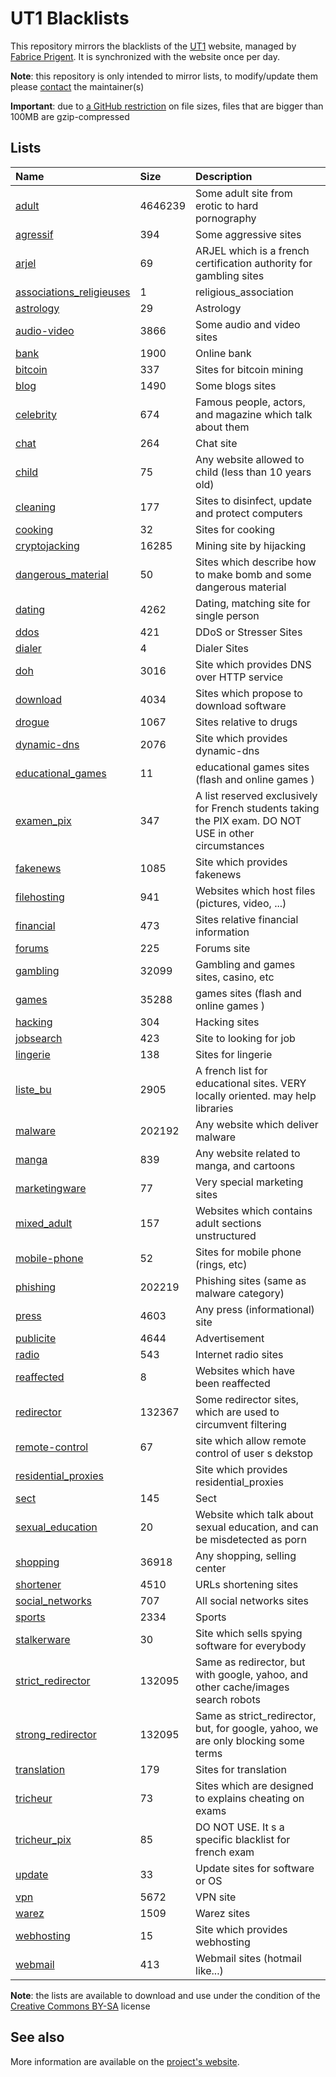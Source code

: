 # UT1 Blacklists
This repository mirrors the blacklists of the [UT1](http://www.ut-capitole.fr) website, managed by [Fabrice Prigent](http://www.ut-capitole.fr/m-fabrice-prigent--15063.kjsp?RH=1319195296040). It is synchronized with the website once per day.

__Note__: this repository is only intended to mirror lists, to modify/update them please [contact](#see-also) the maintainer(s)

__Important__: due to [a GitHub restriction](https://docs.github.com/en/repositories/working-with-files/managing-large-files/about-large-files-on-github#file-size-limits) on file sizes, files that are bigger than 100MB are gzip-compressed

## Lists
| Name | Size | Description |
|:-----|:-----|:------------|
| [adult](blacklists/adult) | 4646239 | Some adult site from erotic to hard pornography |
| [agressif](blacklists/agressif) | 394 | Some aggressive sites |
| [arjel](blacklists/arjel) | 69 | ARJEL which is a french certification authority for gambling sites |
| [associations_religieuses](blacklists/associations_religieuses) | 1 | religious_association |
| [astrology](blacklists/astrology) | 29 | Astrology |
| [audio-video](blacklists/audio-video) | 3866 | Some audio and video sites |
| [bank](blacklists/bank) | 1900 | Online bank |
| [bitcoin](blacklists/bitcoin) | 337 | Sites for bitcoin mining |
| [blog](blacklists/blog) | 1490 | Some blogs sites |
| [celebrity](blacklists/celebrity) | 674 | Famous people, actors, and magazine which talk about them |
| [chat](blacklists/chat) | 264 | Chat site |
| [child](blacklists/child) | 75 | Any website allowed to child (less than 10 years old) |
| [cleaning](blacklists/cleaning) | 177 | Sites to disinfect, update and protect computers |
| [cooking](blacklists/cooking) | 32 | Sites for cooking |
| [cryptojacking](blacklists/cryptojacking) | 16285 | Mining site by hijacking |
| [dangerous_material](blacklists/dangerous_material) | 50 | Sites which describe how to make bomb and some dangerous material |
| [dating](blacklists/dating) | 4262 | Dating, matching site for single person |
| [ddos](blacklists/ddos) | 421 | DDoS or Stresser Sites |
| [dialer](blacklists/dialer) | 4 | Dialer Sites |
| [doh](blacklists/doh) | 3016 | Site which provides DNS over HTTP service |
| [download](blacklists/download) | 4034 | Sites which propose to download software |
| [drogue](blacklists/drogue) | 1067 | Sites relative to drugs |
| [dynamic-dns](blacklists/dynamic-dns) | 2076 | Site which provides dynamic-dns |
| [educational_games](blacklists/educational_games) | 11 | educational games sites (flash and online games ) |
| [examen_pix](blacklists/examen_pix) | 347 | A list reserved exclusively for French students taking the PIX exam. DO NOT USE in other circumstances |
| [fakenews](blacklists/fakenews) | 1085 | Site which provides fakenews |
| [filehosting](blacklists/filehosting) | 941 | Websites which host files (pictures, video, ...) |
| [financial](blacklists/financial) | 473 | Sites relative financial information |
| [forums](blacklists/forums) | 225 | Forums site |
| [gambling](blacklists/gambling) | 32099 | Gambling and games sites, casino, etc |
| [games](blacklists/games) | 35288 | games sites (flash and online games ) |
| [hacking](blacklists/hacking) | 304 | Hacking sites |
| [jobsearch](blacklists/jobsearch) | 423 | Site to looking for job |
| [lingerie](blacklists/lingerie) | 138 | Sites for lingerie |
| [liste_bu](blacklists/liste_bu) | 2905 | A french list for educational sites. VERY locally oriented. may help libraries |
| [malware](blacklists/malware) | 202192 | Any website which deliver malware |
| [manga](blacklists/manga) | 839 | Any website related to manga, and cartoons |
| [marketingware](blacklists/marketingware) | 77 | Very special marketing sites |
| [mixed_adult](blacklists/mixed_adult) | 157 | Websites which contains adult sections unstructured |
| [mobile-phone](blacklists/mobile-phone) | 52 | Sites for mobile phone (rings, etc) |
| [phishing](blacklists/phishing) | 202219 | Phishing sites (same as malware category) |
| [press](blacklists/press) | 4603 | Any press (informational) site |
| [publicite](blacklists/publicite) | 4644 | Advertisement |
| [radio](blacklists/radio) | 543 | Internet radio sites |
| [reaffected](blacklists/reaffected) | 8 | Websites which have been reaffected |
| [redirector](blacklists/redirector) | 132367 | Some redirector sites, which are used to circumvent filtering |
| [remote-control](blacklists/remote-control) | 67 | site which allow remote control of user s dekstop |
| [residential_proxies](blacklists/residential_proxies) |  | Site which provides residential_proxies |
| [sect](blacklists/sect) | 145 | Sect |
| [sexual_education](blacklists/sexual_education) | 20 | Website which talk about sexual education, and can be misdetected as porn |
| [shopping](blacklists/shopping) | 36918 | Any shopping, selling center |
| [shortener](blacklists/shortener) | 4510 | URLs shortening sites |
| [social_networks](blacklists/social_networks) | 707 | All social networks sites |
| [sports](blacklists/sports) | 2334 | Sports |
| [stalkerware](blacklists/stalkerware) | 30 | Site which sells spying software for everybody |
| [strict_redirector](blacklists/strict_redirector) | 132095 | Same as redirector, but with google, yahoo, and other cache/images search robots |
| [strong_redirector](blacklists/strong_redirector) | 132095 | Same as strict_redirector, but, for google, yahoo, we are only blocking some terms |
| [translation](blacklists/translation) | 179 | Sites for translation |
| [tricheur](blacklists/tricheur) | 73 | Sites which are designed to explains cheating on exams |
| [tricheur_pix](blacklists/tricheur_pix) | 85 | DO NOT USE. It s a specific blacklist for french exam |
| [update](blacklists/update) | 33 | Update sites for software or OS |
| [vpn](blacklists/vpn) | 5672 | VPN site |
| [warez](blacklists/warez) | 1509 | Warez sites |
| [webhosting](blacklists/webhosting) | 15 | Site which provides webhosting |
| [webmail](blacklists/webmail) | 413 | Webmail sites (hotmail like...) |

__Note__: the lists are available to download and use under the condition of the [Creative Commons BY-SA](https://creativecommons.org/licenses/by-sa/4.0/)  license

## See also
More information are available on the [project's website](http://dsi.ut-capitole.fr/blacklists/index_en.php).
